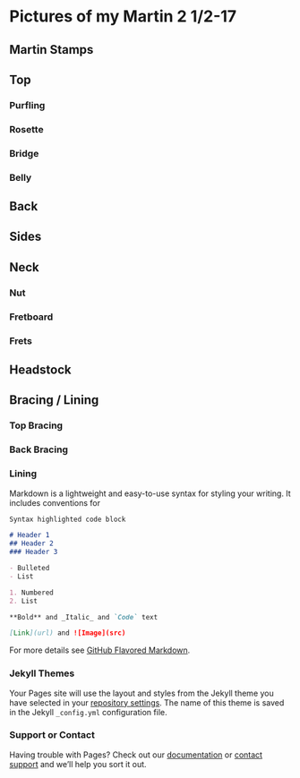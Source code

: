 # Pictures of my Martin 2 1/2-17


## Martin Stamps

## Top

### Purfling

### Rosette

### Bridge

### Belly

## Back

## Sides

## Neck

### Nut

### Fretboard

### Frets

## Headstock

## Bracing / Lining

### Top Bracing

### Back Bracing

### Lining


Markdown is a lightweight and easy-to-use syntax for styling your writing. It includes conventions for

```markdown
Syntax highlighted code block

# Header 1
## Header 2
### Header 3

- Bulleted
- List

1. Numbered
2. List

**Bold** and _Italic_ and `Code` text

[Link](url) and ![Image](src)
```

For more details see [GitHub Flavored Markdown](https://guides.github.com/features/mastering-markdown/).

### Jekyll Themes

Your Pages site will use the layout and styles from the Jekyll theme you have selected in your [repository settings](https://github.com/ckihm/Martin-2-1-2-17/settings/pages). The name of this theme is saved in the Jekyll `_config.yml` configuration file.

### Support or Contact

Having trouble with Pages? Check out our [documentation](https://docs.github.com/categories/github-pages-basics/) or [contact support](https://support.github.com/contact) and we’ll help you sort it out.
